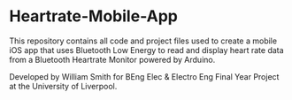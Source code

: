 # Heartrate-Mobile-App

This repository contains all code and project files used to create a mobile iOS app that uses
Bluetooth Low Energy to read and display heart rate data from a Bluetooth Heartrate Monitor
powered by Arduino.

Developed by William Smith for BEng Elec & Electro Eng Final Year Project at the University of Liverpool.
